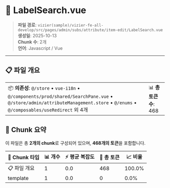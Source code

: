 # 📄 LabelSearch.vue

> **파일 경로**: `vizier(sample)/vizier-fe-all-develop/src/pages/admin/subs/attribute/item-edit/LabelSearch.vue`  
> **생성일**: 2025-10-13  
> **Chunk 수**: 2개  
> **언어**: Javascript / Vue
---


## 📋 파일 개요

| | |
|--|--|
| 📦 **의존성**: `@/store` • `vue-i18n` • `@/components/prod/shared/SearchPane.vue` • `@/store/admin/attributeManagement.store` • `@/enums` • `@/composables/useRedirect` 외 4개 | 📊 **총 토큰 수**: 468 |






## 🧩 Chunk 요약

이 파일은 총 **2개의 chunk**로 구성되어 있으며, **468개의 토큰**을 포함합니다.

| 🧩 Chunk 타입 | 📊 개수 | ⚡ 평균 복잡도 | 📝 총 토큰 | 📈 비율 |
|---------------|--------|-------------|----------|--------|
| 📋 파일 개요 | 1 | 0.0 | 468 | 100.0% |
| template | 1 | 0.0 | 0 | 0.0% |

